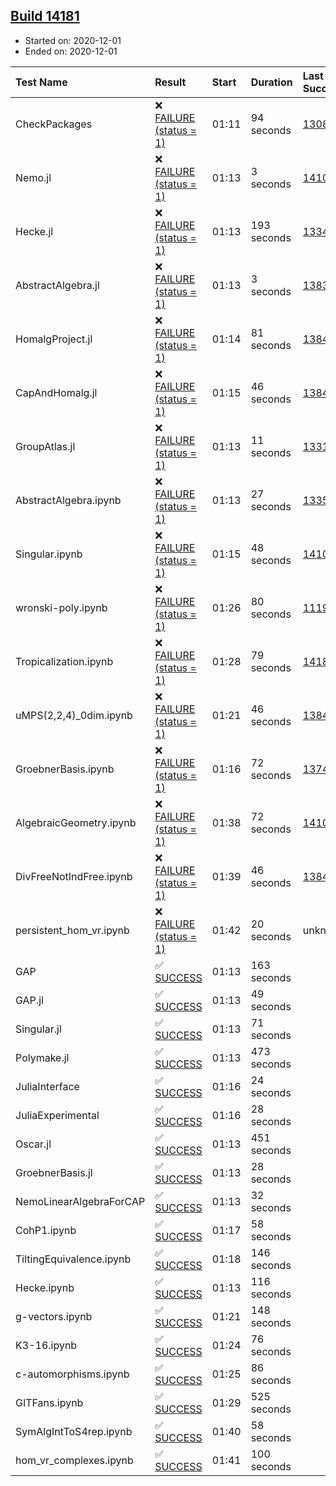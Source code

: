 ## [Build 14181](https://oscarci.mathematik.uni-kl.de/job/oscar/14181/)

* Started on: 2020-12-01
* Ended on: 2020-12-01

| Test Name    | Result | Start | Duration | Last Success | First Failure |
|:-------------|:-------|:------|:---------|:-------------|:--------------|
| CheckPackages | ❌ [FAILURE (status = 1)](https://oscarci.mathematik.uni-kl.de/job/oscar/14181/artifact/logs/build-14181/CheckPackages.log) | 01:11 | 94 seconds | [13085](https://oscarci.mathematik.uni-kl.de/job/oscar/13085/) | [13086](https://oscarci.mathematik.uni-kl.de/job/oscar/13086/) |
| Nemo.jl | ❌ [FAILURE (status = 1)](https://oscarci.mathematik.uni-kl.de/job/oscar/14181/artifact/logs/build-14181/Nemo.jl.log) | 01:13 | 3 seconds | [14101](https://oscarci.mathematik.uni-kl.de/job/oscar/14101/) | [14102](https://oscarci.mathematik.uni-kl.de/job/oscar/14102/) |
| Hecke.jl | ❌ [FAILURE (status = 1)](https://oscarci.mathematik.uni-kl.de/job/oscar/14181/artifact/logs/build-14181/Hecke.jl.log) | 01:13 | 193 seconds | [13341](https://oscarci.mathematik.uni-kl.de/job/oscar/13341/) | [13342](https://oscarci.mathematik.uni-kl.de/job/oscar/13342/) |
| AbstractAlgebra.jl | ❌ [FAILURE (status = 1)](https://oscarci.mathematik.uni-kl.de/job/oscar/14181/artifact/logs/build-14181/AbstractAlgebra.jl.log) | 01:13 | 3 seconds | [13837](https://oscarci.mathematik.uni-kl.de/job/oscar/13837/) | [13838](https://oscarci.mathematik.uni-kl.de/job/oscar/13838/) |
| HomalgProject.jl | ❌ [FAILURE (status = 1)](https://oscarci.mathematik.uni-kl.de/job/oscar/14181/artifact/logs/build-14181/HomalgProject.jl.log) | 01:14 | 81 seconds | [13845](https://oscarci.mathematik.uni-kl.de/job/oscar/13845/) | [13846](https://oscarci.mathematik.uni-kl.de/job/oscar/13846/) |
| CapAndHomalg.jl | ❌ [FAILURE (status = 1)](https://oscarci.mathematik.uni-kl.de/job/oscar/14181/artifact/logs/build-14181/CapAndHomalg.jl.log) | 01:15 | 46 seconds | [13845](https://oscarci.mathematik.uni-kl.de/job/oscar/13845/) | [13846](https://oscarci.mathematik.uni-kl.de/job/oscar/13846/) |
| GroupAtlas.jl | ❌ [FAILURE (status = 1)](https://oscarci.mathematik.uni-kl.de/job/oscar/14181/artifact/logs/build-14181/GroupAtlas.jl.log) | 01:13 | 11 seconds | [13311](https://oscarci.mathematik.uni-kl.de/job/oscar/13311/) | [13312](https://oscarci.mathematik.uni-kl.de/job/oscar/13312/) |
| AbstractAlgebra.ipynb | ❌ [FAILURE (status = 1)](https://oscarci.mathematik.uni-kl.de/job/oscar/14181/artifact/logs/build-14181/AbstractAlgebra.ipynb.log) | 01:13 | 27 seconds | [13355](https://oscarci.mathematik.uni-kl.de/job/oscar/13355/) | [13356](https://oscarci.mathematik.uni-kl.de/job/oscar/13356/) |
| Singular.ipynb | ❌ [FAILURE (status = 1)](https://oscarci.mathematik.uni-kl.de/job/oscar/14181/artifact/logs/build-14181/Singular.ipynb.log) | 01:15 | 48 seconds | [14101](https://oscarci.mathematik.uni-kl.de/job/oscar/14101/) | [14102](https://oscarci.mathematik.uni-kl.de/job/oscar/14102/) |
| wronski-poly.ipynb | ❌ [FAILURE (status = 1)](https://oscarci.mathematik.uni-kl.de/job/oscar/14181/artifact/logs/build-14181/wronski-poly.ipynb.log) | 01:26 | 80 seconds | [11192](https://oscarci.mathematik.uni-kl.de/job/oscar/11192/) | [11193](https://oscarci.mathematik.uni-kl.de/job/oscar/11193/) |
| Tropicalization.ipynb | ❌ [FAILURE (status = 1)](https://oscarci.mathematik.uni-kl.de/job/oscar/14181/artifact/logs/build-14181/Tropicalization.ipynb.log) | 01:28 | 79 seconds | [14180](https://oscarci.mathematik.uni-kl.de/job/oscar/14180/) | [14181](https://oscarci.mathematik.uni-kl.de/job/oscar/14181/) |
| uMPS(2,2,4)_0dim.ipynb | ❌ [FAILURE (status = 1)](https://oscarci.mathematik.uni-kl.de/job/oscar/14181/artifact/logs/build-14181/uMPS-2-2-4-_0dim.ipynb.log) | 01:21 | 46 seconds | [13841](https://oscarci.mathematik.uni-kl.de/job/oscar/13841/) | [13842](https://oscarci.mathematik.uni-kl.de/job/oscar/13842/) |
| GroebnerBasis.ipynb | ❌ [FAILURE (status = 1)](https://oscarci.mathematik.uni-kl.de/job/oscar/14181/artifact/logs/build-14181/GroebnerBasis.ipynb.log) | 01:16 | 72 seconds | [13748](https://oscarci.mathematik.uni-kl.de/job/oscar/13748/) | [13749](https://oscarci.mathematik.uni-kl.de/job/oscar/13749/) |
| AlgebraicGeometry.ipynb | ❌ [FAILURE (status = 1)](https://oscarci.mathematik.uni-kl.de/job/oscar/14181/artifact/logs/build-14181/AlgebraicGeometry.ipynb.log) | 01:38 | 72 seconds | [14101](https://oscarci.mathematik.uni-kl.de/job/oscar/14101/) | [14102](https://oscarci.mathematik.uni-kl.de/job/oscar/14102/) |
| DivFreeNotIndFree.ipynb | ❌ [FAILURE (status = 1)](https://oscarci.mathematik.uni-kl.de/job/oscar/14181/artifact/logs/build-14181/DivFreeNotIndFree.ipynb.log) | 01:39 | 46 seconds | [13845](https://oscarci.mathematik.uni-kl.de/job/oscar/13845/) | [13846](https://oscarci.mathematik.uni-kl.de/job/oscar/13846/) |
| persistent_hom_vr.ipynb | ❌ [FAILURE (status = 1)](https://oscarci.mathematik.uni-kl.de/job/oscar/14181/artifact/logs/build-14181/persistent_hom_vr.ipynb.log) | 01:42 | 20 seconds | unknown | unknown |
| GAP | ✅ [SUCCESS](https://oscarci.mathematik.uni-kl.de/job/oscar/14181/artifact/logs/build-14181/GAP.log) | 01:13 | 163 seconds |  |  |
| GAP.jl | ✅ [SUCCESS](https://oscarci.mathematik.uni-kl.de/job/oscar/14181/artifact/logs/build-14181/GAP.jl.log) | 01:13 | 49 seconds |  |  |
| Singular.jl | ✅ [SUCCESS](https://oscarci.mathematik.uni-kl.de/job/oscar/14181/artifact/logs/build-14181/Singular.jl.log) | 01:13 | 71 seconds |  |  |
| Polymake.jl | ✅ [SUCCESS](https://oscarci.mathematik.uni-kl.de/job/oscar/14181/artifact/logs/build-14181/Polymake.jl.log) | 01:13 | 473 seconds |  |  |
| JuliaInterface | ✅ [SUCCESS](https://oscarci.mathematik.uni-kl.de/job/oscar/14181/artifact/logs/build-14181/JuliaInterface.log) | 01:16 | 24 seconds |  |  |
| JuliaExperimental | ✅ [SUCCESS](https://oscarci.mathematik.uni-kl.de/job/oscar/14181/artifact/logs/build-14181/JuliaExperimental.log) | 01:16 | 28 seconds |  |  |
| Oscar.jl | ✅ [SUCCESS](https://oscarci.mathematik.uni-kl.de/job/oscar/14181/artifact/logs/build-14181/Oscar.jl.log) | 01:13 | 451 seconds |  |  |
| GroebnerBasis.jl | ✅ [SUCCESS](https://oscarci.mathematik.uni-kl.de/job/oscar/14181/artifact/logs/build-14181/GroebnerBasis.jl.log) | 01:13 | 28 seconds |  |  |
| NemoLinearAlgebraForCAP | ✅ [SUCCESS](https://oscarci.mathematik.uni-kl.de/job/oscar/14181/artifact/logs/build-14181/NemoLinearAlgebraForCAP.log) | 01:13 | 32 seconds |  |  |
| CohP1.ipynb | ✅ [SUCCESS](https://oscarci.mathematik.uni-kl.de/job/oscar/14181/artifact/logs/build-14181/CohP1.ipynb.log) | 01:17 | 58 seconds |  |  |
| TiltingEquivalence.ipynb | ✅ [SUCCESS](https://oscarci.mathematik.uni-kl.de/job/oscar/14181/artifact/logs/build-14181/TiltingEquivalence.ipynb.log) | 01:18 | 146 seconds |  |  |
| Hecke.ipynb | ✅ [SUCCESS](https://oscarci.mathematik.uni-kl.de/job/oscar/14181/artifact/logs/build-14181/Hecke.ipynb.log) | 01:13 | 116 seconds |  |  |
| g-vectors.ipynb | ✅ [SUCCESS](https://oscarci.mathematik.uni-kl.de/job/oscar/14181/artifact/logs/build-14181/g-vectors.ipynb.log) | 01:21 | 148 seconds |  |  |
| K3-16.ipynb | ✅ [SUCCESS](https://oscarci.mathematik.uni-kl.de/job/oscar/14181/artifact/logs/build-14181/K3-16.ipynb.log) | 01:24 | 76 seconds |  |  |
| c-automorphisms.ipynb | ✅ [SUCCESS](https://oscarci.mathematik.uni-kl.de/job/oscar/14181/artifact/logs/build-14181/c-automorphisms.ipynb.log) | 01:25 | 86 seconds |  |  |
| GITFans.ipynb | ✅ [SUCCESS](https://oscarci.mathematik.uni-kl.de/job/oscar/14181/artifact/logs/build-14181/GITFans.ipynb.log) | 01:29 | 525 seconds |  |  |
| SymAlgIntToS4rep.ipynb | ✅ [SUCCESS](https://oscarci.mathematik.uni-kl.de/job/oscar/14181/artifact/logs/build-14181/SymAlgIntToS4rep.ipynb.log) | 01:40 | 58 seconds |  |  |
| hom_vr_complexes.ipynb | ✅ [SUCCESS](https://oscarci.mathematik.uni-kl.de/job/oscar/14181/artifact/logs/build-14181/hom_vr_complexes.ipynb.log) | 01:41 | 100 seconds |  |  |
